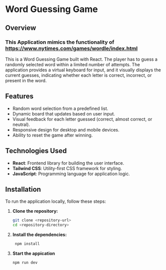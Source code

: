 # Word Guessing Game

## Overview
### This Application mimics the functionality of https://www.nytimes.com/games/wordle/index.html
This is a Word Guessing Game built with React. The player has to guess a randomly selected word within a limited number of attempts. The application provides a virtual keyboard for input, and it visually displays the current guesses, indicating whether each letter is correct, incorrect, or present in the word.

## Features

- Random word selection from a predefined list.
- Dynamic board that updates based on user input.
- Visual feedback for each letter guessed (correct, almost correct, or neutral).
- Responsive design for desktop and mobile devices.
- Ability to reset the game after winning.

## Technologies Used

- **React**: Frontend library for building the user interface.
- **Tailwind CSS**: Utility-first CSS framework for styling.
- **JavaScript**: Programming language for application logic.

## Installation

To run the application locally, follow these steps:

1. **Clone the repository:**
   ```bash
   git clone <repository-url>
   cd <repository-directory>


2. **Install the dependencies:**
   ```bash
    npm install

3. **Start the appication**
   ```bash
   npm run dev
   
